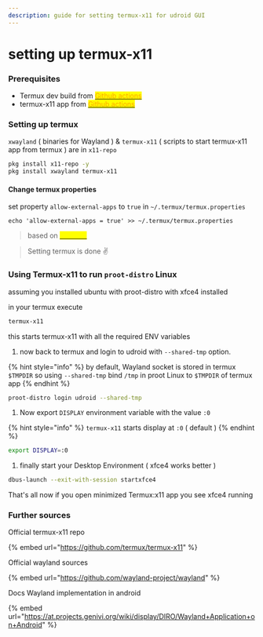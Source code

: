 ```yaml
---
description: guide for setting termux-x11 for udroid GUI
---
```


# setting up termux-x11

### Prerequisites

* Termux dev build from [<mark style="color:orange;">Github actions</mark>](https://github.com/termux/termux-app/actions/workflows/debug\_build.yml)<mark style="color:orange;"></mark>
* termux-x11 app from [<mark style="color:orange;">Github actions</mark>](https://github.com/termux/termux-x11/actions/workflows/debug\_build.yml)<mark style="color:orange;"></mark>

### Setting up termux

`xwayland` ( binaries for Wayland ) & `termux-x11` ( scripts to start termux-x11 app from termux ) are in `x11-repo`

```bash
pkg install x11-repo -y
pkg install xwayland termux-x11
```

#### Change termux properties

set property `allow-external-apps` to `true` in `~/.termux/termux.properties`

```
echo 'allow-external-apps = true' >> ~/.termux/termux.properties
```

> based on [<mark style="color:yellow;">issue 87</mark>](https://github.com/RandomCoderOrg/ubuntu-on-android/issues/87)<mark style="color:yellow;"></mark>

> Setting termux is done ✌️

### Using Termux-x11 to run `proot-distro` Linux

assuming you installed ubuntu with proot-distro with xfce4 installed

in your termux execute

```bash
termux-x11
```

this starts termux-x11 with all the required ENV variables

1. now back to termux and login to udroid with `--shared-tmp` option.&#x20;

{% hint style="info" %}
by default, Wayland socket is stored in termux `$TMPDIR` so using `--shared-tmp` bind `/tmp` in proot Linux to `$TMPDIR` of termux app
{% endhint %}

```bash
proot-distro login udroid --shared-tmp
```

1. Now export `DISPLAY` environment variable with the value `:0`&#x20;

{% hint style="info" %}
&#x20;`termux-x11` starts display at `:0` ( default )
{% endhint %}

```bash
export DISPLAY=:0
```

1. finally start your Desktop Environment ( xfce4 works better )

```bash
dbus-launch --exit-with-session startxfce4
```

That's all now if you open minimized Termux:x11 app you see xfce4 running

### Further sources

Official termux-x11 repo

{% embed url="https://github.com/termux/termux-x11" %}

&#x20;Official wayland sources

{% embed url="https://github.com/wayland-project/wayland" %}

&#x20;Docs Wayland implementation in android

{% embed url="https://at.projects.genivi.org/wiki/display/DIRO/Wayland+Application+on+Android" %}
